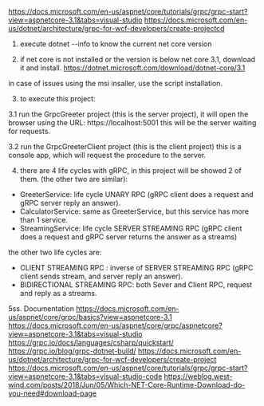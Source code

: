 https://docs.microsoft.com/en-us/aspnet/core/tutorials/grpc/grpc-start?view=aspnetcore-3.1&tabs=visual-studio
https://docs.microsoft.com/en-us/dotnet/architecture/grpc-for-wcf-developers/create-projectcd

1. execute dotnet --info to know the current net core version

2. if net core is not installed or the version is below net core 3.1, download it and install.
https://dotnet.microsoft.com/download/dotnet-core/3.1

in case of issues using the msi insaller, use the script installation.

3. to execute this project:

3.1 run the GrpcGreeter project (this is the server project),
it will open the browser using the URL: https://localhost:5001
this will be the server waiting for requests.

3.2 run the GrpcGreeterClient project (this is the client project)
this is a console app, which will request the procedure to the server.

4. there are 4 life cycles with gRPC, 
in this project will be showed 2 of them. (the other two are similar):

* GreeterService: life cycle UNARY RPC (gRPC client does a request and gRPC server reply an answer).
* CalculatorService: same as GreeterService, but this service has more than 1 service.
* StreamingService: life cycle SERVER STREAMING RPC (gRPC client does a request and gRPC server returns the answer as a streams)

the other two life cycles are:
* CLIENT STREAMING RPC : inverse of SERVER STREAMING RPC (gRPC client sends stream, and server reply an answer).
* BIDIRECTIONAL STREAMING RPC: both Sever and Client RPC, request and reply as a streams.


5ss. Documentation
https://docs.microsoft.com/en-us/aspnet/core/grpc/basics?view=aspnetcore-3.1
https://docs.microsoft.com/en-us/aspnet/core/grpc/aspnetcore?view=aspnetcore-3.1&tabs=visual-studio
https://grpc.io/docs/languages/csharp/quickstart/
https://grpc.io/blog/grpc-dotnet-build/
https://docs.microsoft.com/en-us/dotnet/architecture/grpc-for-wcf-developers/create-project
https://docs.microsoft.com/en-us/aspnet/core/tutorials/grpc/grpc-start?view=aspnetcore-3.1&tabs=visual-studio-code
 https://weblog.west-wind.com/posts/2018/Jun/05/Which-NET-Core-Runtime-Download-do-you-need#download-page
